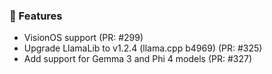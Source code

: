 ### 🚀 Features

- VisionOS support (PR: #299)
- Upgrade LlamaLib to v1.2.4 (llama.cpp b4969) (PR: #325)
- Add support for Gemma 3 and Phi 4 models (PR: #327)

